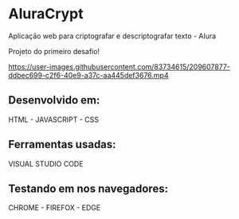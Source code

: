 # AluraCrypt

<p>Aplicação web para criptografar e descriptografar texto - Alura</p>

<p>Projeto do primeiro desafio!</p>

https://user-images.githubusercontent.com/83734615/209607877-ddbec699-c2f6-40e9-a37c-aa445def3676.mp4

## Desenvolvido em:
<p>HTML - JAVASCRIPT - CSS</p>

## Ferramentas usadas:
<p>VISUAL STUDIO CODE</p>

## Testando em nos navegadores:
<p>CHROME - FIREFOX - EDGE</p>
